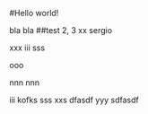 #Hello world!

bla bla
##test 2, 3
xx
sergio


xxx
iii
sss


ooo

nnn
nnn


iii
kofks
sss
xxs
dfasdf
yyy
sdfasdf
